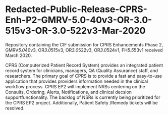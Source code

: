 # Redacted-Public-Release-CPRS-Enh-P2-GMRV-5.0-40v3-OR-3.0-515v3-OR-3.0-522v3-Mar-2020
Repository containing the CIF submission for CPRS Enhancements Phase 2, GMRV*5.0*40v3, OR*3.0*515v3, OR*3.0*522v3, OR*3.0*524v1, FH*5.5*53v1 received March 2020.

CPRS (Computerized Patient Record System) provides an integrated patient record system for clinicians, managers, QA (Quality Assurance) staff, and researchers. The primary goal of CPRS is to provide a fast and easy-to-use application that provides providers information needed in the clinical workflow process. CPRS EP2 will implement NRSs centering on the Consults, Ordering, Alerts, Notifications, and clinical decsion supportfunctionality. The backlog of NSRs is currently being prioritized for the CPRS EP2 project. Additionally, Patient Safety /Remedy tickets will be resolved.